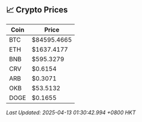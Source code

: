 ## 📈 Crypto Prices

| Coin | Price |
| ---- | ----- |
| BTC | $84595.4665 |
| ETH | $1637.4177 |
| BNB | $595.3279 |
| CRV | $0.6154 |
| ARB | $0.3071 |
| OKB | $53.5132 |
| DOGE | $0.1655 |

_Last Updated: 2025-04-13 01:30:42.994 +0800 HKT_